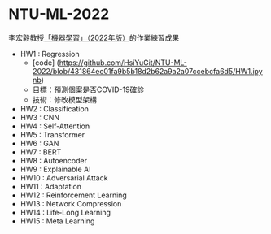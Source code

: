 # NTU-ML-2022
李宏毅教授[「機器學習」（2022年版）](<https://github.com/virginiakm1988/ML2022-Spring>)的作業練習成果
- HW1 : Regression
  - [code] (<https://github.com/HsiYuGit/NTU-ML-2022/blob/431864ec01fa9b5b18d2b62a9a2a07ccebcfa6d5/HW1.ipynb>)
  - 目標：預測個案是否COVID-19確診
  - 技術：修改模型架構
- HW2 : Classification
- HW3 : CNN
- HW4 : Self-Attention
- HW5 : Transformer
- HW6 : GAN
- HW7 : BERT
- HW8 : Autoencoder
- HW9 : Explainable AI
- HW10 : Adversarial Attack
- HW11 : Adaptation
- HW12 : Reinforcement Learning
- HW13 : Network Compression
- HW14 : Life-Long Learning
- HW15 : Meta Learning
